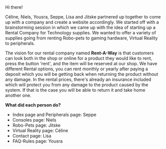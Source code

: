 Hi there!

Céline, Niels, Yousra, Seppe, Lisa and Jitske partnered up together to come up with a company and create a website accordingly.
We started off with a brainstorming session in which we came up with the idea of starting up a Rental Company for Technology supplies. We wanted to offer a variety of supplies going from renting Robo-pets to gaming hardware, Virtual Reality to peripherals.

The vision for our rental company named <b>Rent-A-Way</b> is that customers can look both in the shop or online for a product they would like to rent, press the button 'rent', and the item will be reserved at our shop. We have different Rental options, you can rent monthly or yearly after paying a deposit which you will be getting back when returning the product without any damage.
In the rental prices, there's already an insurance included which will protect you from any damage to the product caused by the system. If that is the case you will be able to return it and take home another one.

<b>What did each person do?</b>
<ul>
  <li>Index page and Peripherals page: Seppe</li>
  <li> Consoles page: Niels</li>
  <li>Robo-Pets page: Jitske</li>
  <li>Virtual Reality page: Céline</li>
  <li>Contact page: Lisa</li>
  <li>FAQ-Rules page: Yousra</li>
  </ul>
